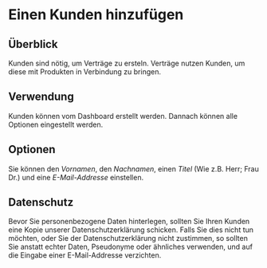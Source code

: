 # Einen Kunden hinzufügen
## Überblick
Kunden sind nötig, um Verträge zu ersteln. Verträge nutzen Kunden, um diese mit Produkten in Verbindung zu bringen.
## Verwendung
Kunden können vom Dashboard erstellt werden. Dannach können alle Optionen eingestellt werden.
## Optionen
Sie können den *Vornamen*, den *Nachnamen*, einen *Titel* (Wie z.B. Herr; Frau Dr.) und eine *E-Mail-Addresse* einstellen.
## Datenschutz
Bevor Sie personenbezogene Daten hinterlegen, sollten Sie Ihren Kunden eine Kopie unserer Datenschutzerklärung schicken. Falls Sie dies nicht tun möchten, oder Sie der Datenschutzerklärung nicht zustimmen, so sollten Sie anstatt echter Daten, Pseudonyme oder ähnliches verwenden, und auf die Eingabe einer E-Mail-Addresse verzichten.
